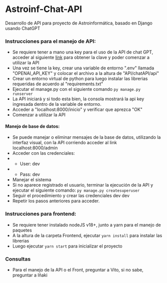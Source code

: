 # Astroinf-Chat-API
 Desarrollo de API para proyecto de Astroinformática, basado en Django usando ChatGPT
### Instrucciones para el manejo de API:
- Se requiere tener a mano una key para el uso de la API de chat GPT, acceder al siguiente [link](https://platform.openai.com/account/api-keys) para obtener la clave y poder comenzar a utilizar la API
- Una vez se tiene la key, crear una variable de entorno ".env" llamada "OPENAI_API_KEY" y colocar el archivo a la altura de "API/chatAPI/api"
- Crear un entorno virtual de python para luego instalar las librerias requeridas de acuerdo al "requirements.txt"
- Ejecutar el manage.py con el siguiente comando `py manage.py runserver`
- La API iniciará y si todo esta bien, la consola mostrará la api key ingresada dentro de la variable de entorno.
- Acceder a "localhost:8000/inicio" y verificar que aprezca "OK"
- Comenzar a utilizar la API

#### Manejo de base de datos:
- Se puede manejar o eliminar mensajes de la base de datos, utilizando la interfaz visual, con la API corriendo acceder al link localhost:8000/admin
- Acceder con las credenciales:
- - User: dev
- - Pass: dev
- Manejar el sistema
- Si no aparece registrado el usuario, terminar la ejecución de la API y ejecutar el siguiente comando: `py manage.py createsuperuser`
- Seguir el procedimiento y crear las credenciales dev dev
- Repetir los pasos anteriores para acceder.

### Instrucciones para frontend:

- Se requiere tener instalado nodeJS v18+, junto a yarn para el manejo de paquetes
- A la altura de la carpeta Frontend, ejecutar `yarn install` para instalar las librerias
- Luego ejecutar `yarn start` para inicializar el proyecto

### Consultas

- Para el manejo de la API o el Front, preguntar a Vito, si no sabe, preguntar a Iñaki

